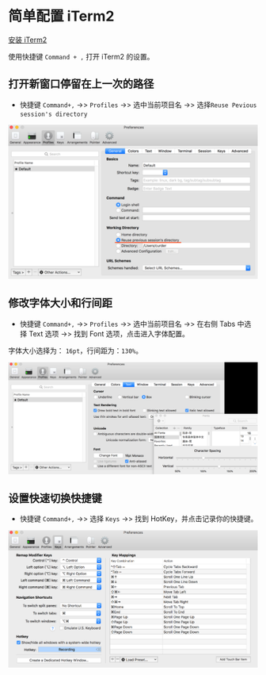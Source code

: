 # 简单配置 iTerm2

[安装 iTerm2](/install/iterm2.md)

使用快捷键 `Command + ,` 打开 iTerm2 的设置。

## 打开新窗口停留在上一次的路径

- 快捷键 `Command+,` ->> `Profiles` ->> 选中当前项目名 ->> 选择`Reuse Pevious session's directory`

![](./../assets/config/iterm2-set-resue-previous-session-directory.png)

## 修改字体大小和行间距

- 快捷键 `Command+,` ->> `Profiles` ->> 选中当前项目名 ->> 在右侧 Tabs 中选择 Text 选项 ->> 找到 Font 选项，点击进入字体配置。

字体大小选择为： `16pt`，行间距为：`130%`。

![](./../assets/config/iterm2-set-font-size-and-spacing.png)

## 设置快速切换快捷键

- 快捷键 `Command+,` ->> 选择 `Keys` ->> 找到 HotKey，并点击记录你的快捷键。

![](./../assets/config/iterm2-show-or-hiden-all-windows.png)
